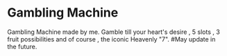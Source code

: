 # Gambling Machine
 Gambling Machine made by me.
Gamble till your heart's desire , 5 slots , 3 fruit possibilities and of course , the iconic Heavenly "7".
#May update in the future.
